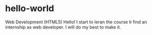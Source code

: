 # hello-world
Web Development (HTML5)
Hello! I start to leran the course ti find an internship as web developer. I will do my best to make it.
